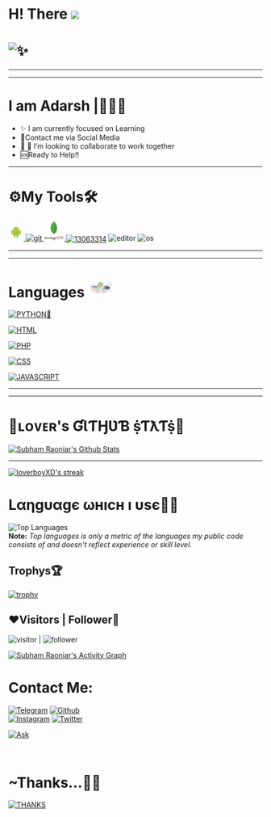 # H! There <img src="https://raw.githubusercontent.com/MartinHeinz/MartinHeinz/master/wave.gif" width="50px">
# ![✨](https://telegra.ph/file/e93fe38e932b88cb20e30.jpg)

<hr>

---

# I am Adarsh |🧑‍💻🧪
<ul>
 <li>✨ I am currently focused on Learning </li>
 <li>📱Contact me via Social Media </li>
 <li>🚓 👯 I’m looking to collaborate to work together </li>
 <li>🆘Ready to Help!! </li>
</ul>

<hr>

# ⚙️My Tools🛠️
<a href="https://developer.android.com" class="padded" target="_blank"> <img src="https://raw.githubusercontent.com/devicons/devicon/master/icons/android/android-original-wordmark.svg" alt="android" width="30" height="30"/> </a> 
<a href="https://git-scm.com/" class="padded" target="_blank"> <img src="https://www.vectorlogo.zone/logos/git-scm/git-scm-icon.svg" alt="git" width="30" height="30"/> </a> 
<a href="https://www.mongodb.com/" target="_blank"> <img src="https://raw.githubusercontent.com/devicons/devicon/master/icons/mongodb/mongodb-original-wordmark.svg" alt="mongodb" width="40" height="40"/> </a>
<a href="https://stackoverflow.com/" target="blank"><img align="center" src="https://cdn.jsdelivr.net/npm/simple-icons@3.0.1/icons/stackoverflow.svg" alt="13063314" height="30" width="40" /></a>
![editor](https://img.shields.io/badge/VSCode-1f425f.svg)
![os](https://img.shields.io/badge/Windows-0078D6?style=for-the-badge&logo=windows&logoColor=white)

<hr> 

<hr>

# Languages <img src="resources/coding.gif" alt="coding" width='50' hight='50'>

[![PYTHON💙](https://img.shields.io/badge/python%20dev-yellow?style=for-the-badge&logo=python)]()

[![HTML](https://img.shields.io/badge/HTML%20Dev-brown?style=for-the-badge&logo=html5)]()

[![PHP](https://img.shields.io/badge/PHP%20Dev-purple?style=for-the-badge&logo=php)]() 

[![CSS](https://img.shields.io/badge/CSS%20Learning-blue?style=for-the-badge&logo=c3ss)]()

[![JAVASCRIPT](https://img.shields.io/badge/JavaScript%20Dev-teal?style=for-the-badge&logo=javascript)]() 

<hr> 

<hr> 

# 🍬**ʟᴏᴠᴇʀ's ƓƖƬӇƲƁ ṩƬƛƬṩ**🍭
<a href="https://github.com/loverboyXD/github-readme-stats"><img alt="Subham Raoniar's Github Stats" src="https://github-readme-stats.vercel.app/api?username=loverboyXD&show_icons=true&count_private=true&theme=react&hide_border=true&bg_color=0D1117" /></a>

<hr>

 <p align="left">
    <a href="https://github.com/loverboyXD/github-readme-streak-stats">
        <img title="🔥 Get streak stats for your profile at git.io/streak-stats" alt="loverboyXD's streak" src="https://github-readme-streak-stats.herokuapp.com/?user=loverboyXD&theme=black-ice&hide_border=true&stroke=0000&background=060A0CD0"/>
    </a>
</p>

 # **Lαηgυαgє ωнıcн ı υsє**👨‍💻
 ![Top Languages](https://github-readme-stats.vercel.app/api/top-langs/?username=loverboyXD&custom_title=Languages%20I%20Use%20Most&theme=tokyonight&hide_border=true)
 <br/>
  <b>Note:</b> <i> Top languages is only a metric of the languages my public code consists of and doesn't reflect experience or skill level.</i>
  
## Trophys🏆

[![trophy](https://github-profile-trophy.vercel.app/?username=loverboyXD&theme=onedark)](https://github.com/ryo-ma/github-profile-trophy)

## ❤️Visitors | Follower🖤

![visitor](https://visitor-badge.laobi.icu/badge?page_id=loverboyXD) | ![follower](https://img.shields.io/github/followers/loverboyXD.svg?style=social&label=Follow&maxAge=2592000)

<a href="https://github.com/loverboyXD/github-readme-activity-graph"><img alt="Subham Raoniar's Activity Graph" src="https://activity-graph.herokuapp.com/graph?username=loverboyXD&bg_color=0D1117&color=5BCDEC&line=5BCDEC&point=FFFFFF&hide_border=true" /></a>

# Contact Me:
[![Telegram](https://img.shields.io/badge/telegram-1b77FF.svg?style=for-the-badge&logo=telegram)](https://t.me/Alone_loverboy) [![Github](https://img.shields.io/badge/github-171717.svg?style=for-the-badge&logo=github)](https://github.com/loverboyXD)<br> [![Instagram](https://img.shields.io/badge/instagram-pink?style=for-the-badge&logo=instagram)](https://instagram.me/mesterious.person)
[![Twitter](https://img.shields.io/badge/Twitter-teal?style=for-the-badge&logo=twitter)](https://twitter.com/A_Modern_Mind)

[![Ask](https://img.shields.io/badge/Ask%20me-anything-1abc9c.svg)](https:t.me/Alone_loverboy)

<br>

# ~Thanks...💖🥰

[![THANKS](https://img.shields.io/badge/Thanks%20To%20Visit%20Here%20❤️-black?style=for-the-badge&logo=heart)]()

